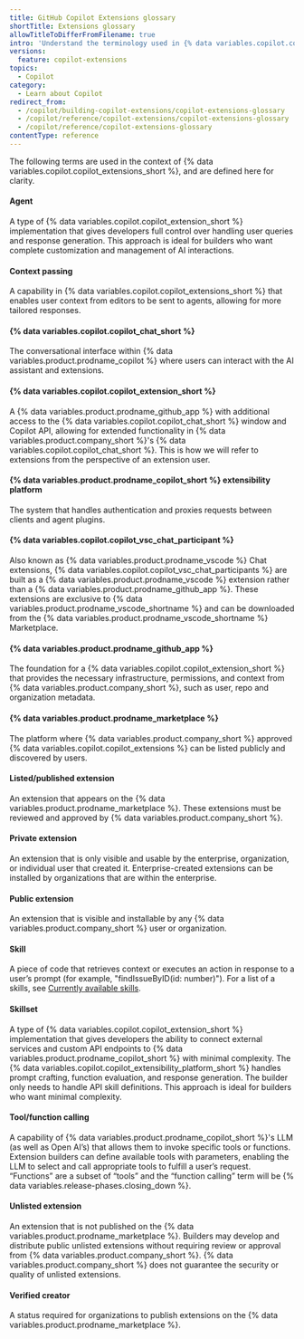 ```yaml
---
title: GitHub Copilot Extensions glossary
shortTitle: Extensions glossary
allowTitleToDifferFromFilename: true
intro: 'Understand the terminology used in {% data variables.copilot.copilot_extensions_short %}.'
versions:
  feature: copilot-extensions
topics:
  - Copilot
category:
  - Learn about Copilot
redirect_from:
  - /copilot/building-copilot-extensions/copilot-extensions-glossary
  - /copilot/reference/copilot-extensions/copilot-extensions-glossary
  - /copilot/reference/copilot-extensions-glossary
contentType: reference
---
```


The following terms are used in the context of {% data variables.copilot.copilot_extensions_short %}, and are defined here for clarity.

#### Agent

A type of {% data variables.copilot.copilot_extension_short %} implementation that gives developers full control over handling user queries and response generation. This approach is ideal for builders who want complete customization and management of AI interactions.

#### Context passing

A capability in {% data variables.copilot.copilot_extensions_short %} that enables user context from editors to be sent to agents, allowing for more tailored responses.

#### {% data variables.copilot.copilot_chat_short %}

The conversational interface within {% data variables.product.prodname_copilot %} where users can interact with the AI assistant and extensions.

#### {% data variables.copilot.copilot_extension_short %}

A {% data variables.product.prodname_github_app %} with additional access to the {% data variables.copilot.copilot_chat_short %} window and Copilot API, allowing for extended functionality in {% data variables.product.company_short %}'s {% data variables.copilot.copilot_chat_short %}. This is how we will refer to extensions from the perspective of an extension user.

#### {% data variables.product.prodname_copilot_short %} extensibility platform

The system that handles authentication and proxies requests between clients and agent plugins.

#### {% data variables.copilot.copilot_vsc_chat_participant %}

Also known as {% data variables.product.prodname_vscode %} Chat extensions, {% data variables.copilot.copilot_vsc_chat_participants %} are built as a {% data variables.product.prodname_vscode %} extension rather than a {% data variables.product.prodname_github_app %}. These extensions are exclusive to {% data variables.product.prodname_vscode_shortname %} and can be downloaded from the {% data variables.product.prodname_vscode_shortname %} Marketplace.

#### {% data variables.product.prodname_github_app %}

The foundation for a {% data variables.copilot.copilot_extension_short %} that provides the necessary infrastructure, permissions, and context from {% data variables.product.company_short %}, such as user, repo and organization metadata.

#### {% data variables.product.prodname_marketplace %}

The platform where {% data variables.product.company_short %} approved {% data variables.copilot.copilot_extensions %} can be listed publicly and discovered by users.

#### Listed/published extension

An extension that appears on the {% data variables.product.prodname_marketplace %}. These extensions must be reviewed and approved by {% data variables.product.company_short %}.

#### Private extension

An extension that is only visible and usable by the enterprise, organization, or individual user that created it. Enterprise-created extensions can be installed by organizations that are within the enterprise.

#### Public extension

An extension that is visible and installable by any {% data variables.product.company_short %} user or organization.

#### Skill

A piece of code that retrieves context or executes an action in response to a user’s prompt (for example, "findIssueByID(id: number)"). For a list of a skills, see [Currently available skills](/copilot/using-github-copilot/asking-github-copilot-questions-in-your-ide#currently-available-skills).

#### Skillset

A type of {% data variables.copilot.copilot_extension_short %} implementation that gives developers the ability to connect external services and custom API endpoints to {% data variables.product.prodname_copilot_short %} with minimal complexity. The {% data variables.copilot.copilot_extensibility_platform_short %} handles prompt crafting, function evaluation, and response generation. The builder only needs to handle API skill definitions. This approach is ideal for builders who want minimal complexity.

#### Tool/function calling

A capability of {% data variables.product.prodname_copilot_short %}'s LLM (as well as Open AI’s) that allows them to invoke specific tools or functions. Extension builders can define available tools with parameters, enabling the LLM to select and call appropriate tools to fulfill a user’s request. “Functions” are a subset of “tools” and the “function calling” term will be {% data variables.release-phases.closing_down %}.

#### Unlisted extension

An extension that is not published on the {% data variables.product.prodname_marketplace %}. Builders may develop and distribute public unlisted extensions without requiring review or approval from {% data variables.product.company_short %}. {% data variables.product.company_short %} does not guarantee the security or quality of unlisted extensions.

#### Verified creator

A status required for organizations to publish extensions on the {% data variables.product.prodname_marketplace %}.
